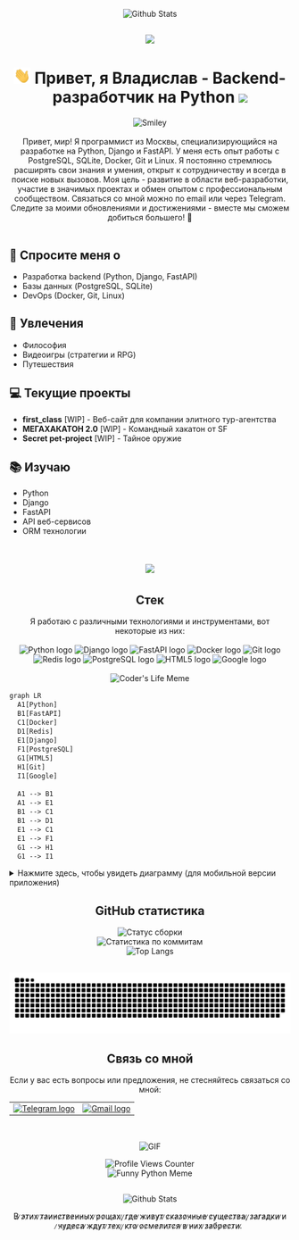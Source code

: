 <p align="center">
        <img src="https://raw.githubusercontent.com/mayhemantt/mayhemantt/Update/svg/Bottom.svg" alt="Github Stats" />
</p>

## <div align="center"></div>

<div align="center">
  <img src="https://media.giphy.com/media/v1.Y2lkPTc5MGI3NjExZTF3aWFlbHIwNDJzeG9jYjR0cHpkM29xejJoMHR0YWdkNHN4OHlueSZlcD12MV9pbnRlcm5hbF9naWZfYnlfaWQmY3Q9Zw/f3KwliaH4MLtli8z7D/giphy.gif" width="300">
</div>

# <h1 align="center"><img width="30px" src="https://raw.githubusercontent.com/ABSphreak/ABSphreak/master/gifs/Hi.gif"> Привет, я Владислав - Backend-разработчик на Python <img width="30px" src="https://media.giphy.com/media/v1.Y2lkPTc5MGI3NjExcDRscDVpdnB1cHZ6eXk1dXF5eDlvN3g2bXQ0a2MwbjNteWVxYWU2MiZlcD12MV9pbnRlcm5hbF9naWZfYnlfaZCYXRhJmN0PXM/3PqeqVoo248xgxq3p1/giphy.gif"></h1>

<div align="center">
<div>
<img src="https://github.com/fnky/fnky/raw/fnky/img/smile.gif" alt="Smiley" align="center">
</div>
<br>
</div>
<div align="center">
  Привет, мир! Я программист из Москвы, специализирующийся на разработке на Python, Django и FastAPI. У меня есть опыт работы с PostgreSQL, SQLite, Docker, Git и Linux. Я постоянно стремлюсь расширять свои знания и умения, открыт к сотрудничеству и всегда в поиске новых вызовов. Моя цель - развитие в области веб-разработки, участие в значимых проектах и обмен опытом с профессиональным сообществом. Связаться со мной можно по email или через Telegram. Следите за моими обновлениями и достижениями - вместе мы сможем добиться большего! 🚀
</div>
<br>

## 💬 Спросите меня о
- Разработка backend (Python, Django, FastAPI)
- Базы данных (PostgreSQL, SQLite)
- DevOps (Docker, Git, Linux)

## 📅 Увлечения
- Философия
- Видеоигры (стратегии и RPG)
- Путешествия

## 💻 Текущие проекты
- **first_class** [WIP] - Веб-сайт для компании элитного тур-агентства
- **МЕГАХАКАТОН 2.0** [WIP] - Командный хакатон от SF
- **Secret pet-project** [WIP] - Тайное оружие

## 📚 Изучаю
- Python
- Django
- FastAPI
- API веб-сервисов
- ORM технологии

## <div align="center"></div>

<h1 align="center"><img width="450px" margin="0px" src="https://media.giphy.com/media/v1.Y2lkPTc5MGI3NjExNWluNzB5ZHkwN3JyZTRoOGdnc3l6MDRoY3d5MzhlamhxN2sxZnkxciZlcD12MV9pbnRlcm5hbF9naWZfYnlfaWQmY3Q9Zw/fmkYSBlJt3XjNF6p9c/giphy.gif">

## <div align="center">Стек</div>
<div align="center">
  Я работаю с различными технологиями и инструментами, вот некоторые из них:
</div>
<br>
<div align="center">
  <img height="65" src="https://skillicons.dev/icons?i=py" alt="Python logo" />
  <img height="65" src="https://skillicons.dev/icons?i=django" alt="Django logo" />
  <img height="65" src="https://skillicons.dev/icons?i=fastapi" alt="FastAPI logo" />
  <img height="65" src="https://skillicons.dev/icons?i=docker" alt="Docker logo" />
  <img height="65" src="https://skillicons.dev/icons?i=git" alt="Git logo" />
  <img height="65" src="https://skillicons.dev/icons?i=redis" alt="Redis logo" />
  <img height="65" src="https://skillicons.dev/icons?i=postgres" alt="PostgreSQL logo" />
  <img height="65" src="https://skillicons.dev/icons?i=html" alt="HTML5 logo" />
  <img height="65" src="https://cdn.jsdelivr.net/gh/devicons/devicon/icons/google/google-original.svg" alt="Google logo" />
</div>


</div>
<br>
<div align="center">
  <img height="200" src="https://i.imgflip.com/69b98d.png" alt="Coder's Life Meme" />
</div>

```mermaid
graph LR
  A1[Python]
  B1[FastAPI]
  C1[Docker]
  D1[Redis]
  E1[Django]
  F1[PostgreSQL]
  G1[HTML5]
  H1[Git]
  I1[Google]

  A1 --> B1
  A1 --> E1
  B1 --> C1
  B1 --> D1
  E1 --> C1
  E1 --> F1
  G1 --> H1
  G1 --> I1
```

<details>
  <summary>Нажмите здесь, чтобы увидеть диаграмму (для мобильной версии приложения)</summary>
  <br>
  <img src="https://github.com/melixz/melixz/blob/main/2024-05-18%20012715.png" alt="Диаграмма">
</details>

## <div align="center"></div>

## <div align="center">GitHub статистика</div>

<div align="center">
  
![Статус сборки](https://github-readme-stats.vercel.app/api?username=melixz&theme=dark&hide_border=false&include_all_commits=false&count_private=false)
<br>
![Статистика по коммитам](https://github-readme-streak-stats.herokuapp.com/?user=melixz&theme=dark&hide_border=false)
<br>
![Top Langs](https://github-readme-stats.vercel.app/api/top-langs/?username=melixz&theme=dark\&hide_progress=true)
  
 </div>

## <div align="center"></div>

<picture>
  <source media="(prefers-color-scheme: dark)" srcset="https://raw.githubusercontent.com/holic-x/holic-x/output/github-contribution-grid-snake-dark.svg">
  <source media="(prefers-color-scheme: light)" srcset="https://raw.githubusercontent.com/holic-x/holic-x/output/github-contribution-grid-snake.svg">
  <img alt="github contribution grid snake animation" src="https://raw.githubusercontent.com/adorabled4/adorabled4/output/github-contribution-grid-snake.svg">
</picture>

## <div align="center"></div>

## <div align="center">Связь со мной</div>

<div align="center">
  <p>Если у вас есть вопросы или предложения, не стесняйтесь связаться со мной:</p>
  <table>
    <tr>
      <td align="center">
        <a href="https://t.me/Melixxx999" target="_blank">
          <img src="https://raw.githubusercontent.com/maurodesouza/profile-readme-generator/master/src/assets/icons/social/telegram/default.svg" width="100" height="100" alt="Telegram logo" />
        </a>
      </td>
      <td align="center">
        <a href="mailto:dr.melix@gmail.com" target="_blank">
          <img src="https://raw.githubusercontent.com/maurodesouza/profile-readme-generator/master/src/assets/icons/social/gmail/default.svg" width="100" height="100" alt="Gmail logo" />
        </a>
      </td>
    </tr>
  </table>
</div>

## <div align="center"></div>

  </a>
<p align="center">
<br>
  <img alt="GIF" src="https://media.giphy.com/media/v1.Y2lkPTc5MGI3NjExczNsOHJhZmp5M2Z3NGxzcGhzNW82MDl1MGUzbmhieGtibHpxaGQ5cyZlcD12MV9pbnRlcm5hbF9naWZfYnlfaWQmY3Q9Zw/wvQIqJyNBOCjK/giphy.gif" />
</p>

<div align="center">
  <img src="https://profile-counter.glitch.me/melixz/count.svg?" alt="Profile Views Counter" />
</div>
<div align="center">
  <img height="250" src="https://i.imgflip.com/2nytxb.jpg" alt="Funny Python Meme" />
</div>

## <div align="center"></div>

<p align="center">
        <img src="https://raw.githubusercontent.com/mayhemantt/mayhemantt/Update/svg/Bottom.svg" alt="Github Stats" />
</p>

<div align="center">В̷ ̷э̷т̷и̷х̷ ̷т̷а̷и̷н̷с̷т̷в̷е̷н̷н̷ы̷х̷ ̷р̷о̷щ̷а̷х̷,̷ ̷г̷д̷е̷ ̷ж̷и̷в̷у̷т̷ ̷с̷к̷а̷з̷о̷ч̷н̷ы̷е̷ ̷с̷у̷щ̷е̷с̷т̷в̷а̷,̷ ̷з̷а̷г̷а̷д̷к̷и̷ ̷и̷ ̷ч̷у̷д̷е̷с̷а̷ ̷ж̷д̷у̷т̷ ̷т̷е̷х̷,̷ ̷к̷т̷о̷ ̷о̷с̷м̷е̷л̷и̷т̷с̷я̷ ̷в̷ ̷н̷и̷х̷ ̷з̷а̷б̷р̷е̷с̷т̷и̷.̷</div> 

